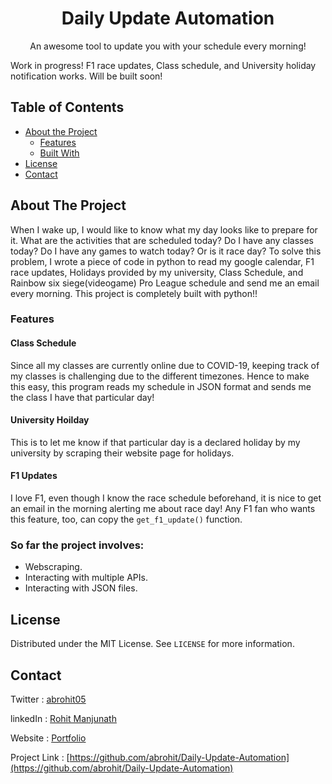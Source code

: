 <h1 align="center">Daily Update Automation</h1>
<p align="center">
  An awesome tool to update you with your schedule every morning!
 </p>

Work in progress! F1 race updates, Class schedule, and University holiday notification works. Will be built soon!

<!-- TABLE OF CONTENTS -->
## Table of Contents
* [About the Project](#about-the-project)
  * [Features](#features)
  * [Built With](#so-far-the-project-involves)
* [License](#license)
* [Contact](#contact)


<!-- ABOUT THE PROJECT -->
## About The Project

When I wake up, I would like to know what my day looks like to prepare for it. What are the activities that are scheduled today? Do I have any classes today? Do I have any games to watch today? Or is it race day? To solve this problem, I wrote a piece of code in python to read my google calendar, F1 race updates, Holidays provided by my university, Class Schedule, and Rainbow six siege(videogame) Pro League schedule and send me an email every morning. This project is completely built with python!!

### Features

#### Class Schedule
Since all my classes are currently online due to COVID-19, keeping track of my classes is challenging due to the different timezones. Hence to make this easy, this program reads my schedule in JSON format and sends me the class I have that particular day!

#### University Hoilday
This is to let me know if that particular day is a declared holiday by my university by scraping their website page for holidays.

#### F1 Updates
I love F1, even though I know the race schedule beforehand, it is nice to get an email in the morning alerting me about race day! Any F1 fan who wants this feature, too, can copy the ```get_f1_update()``` function. 

### So far the project involves:
* Webscraping.
* Interacting with multiple APIs.
* Interacting with JSON files.

<!-- LICENSE -->
## License

Distributed under the MIT License. See `LICENSE` for more information.

<!-- CONTACT -->
## Contact
Twitter : [abrohit05](https://twitter.com/abrohit05)

linkedIn : [Rohit Manjunath](https://www.linkedin.com/in/rohitmanjunath/)

Website : [Portfolio](https://abrohit.pythonanywhere.com/)

Project Link : [https://github.com/abrohit/Daily-Update-Automation](https://github.com/abrohit/Daily-Update-Automation)
